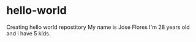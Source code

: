# hello-world
Creating hello world repostitory
My name is Jose Flores I'm 28 years old and i have 5 kids.
